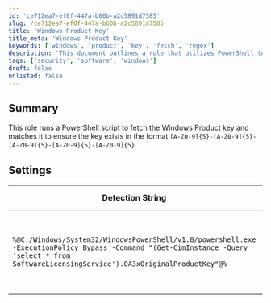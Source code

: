 ```yaml
---
id: 'ce712ea7-ef0f-447a-b60b-a2c5891d7585'
slug: /ce712ea7-ef0f-447a-b60b-a2c5891d7585
title: 'Windows Product Key'
title_meta: 'Windows Product Key'
keywords: ['windows', 'product', 'key', 'fetch', 'regex']
description: 'This document outlines a role that utilizes PowerShell to retrieve the Windows Product key and verify its format, ensuring it adheres to the specified regex pattern. It includes detailed settings and applicable operating systems for effective implementation.'
tags: ['security', 'software', 'windows']
draft: false
unlisted: false
---
```


## Summary

This role runs a PowerShell script to fetch the Windows Product key and matches it to ensure the key exists in the format `[A-Z0-9]{5}-[A-Z0-9]{5}-[A-Z0-9]{5}-[A-Z0-9]{5}-[A-Z0-9]{5}`.

## Settings

| Detection String                                                                                   | Comparator    | Result                                        | Applicable OS |
|----------------------------------------------------------------------------------------------------|---------------|-----------------------------------------------|----------------|
| `%@C:/Windows/System32/WindowsPowerShell/v1.0/powershell.exe -ExecutionPolicy Bypass -Command "(Get-CimInstance -Query 'select * from SoftwareLicensingService').OA3xOriginalProductKey"@%` | Regex Match   | `[A-Z0-9]{5}-[A-Z0-9]{5}-[A-Z0-9]{5}-[A-Z0-9]{5}-[A-Z0-9]{5}` | Windows        |
